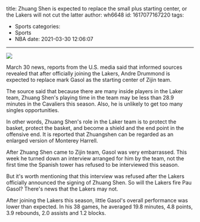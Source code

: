 title: Zhuang Shen is expected to replace the small plus starting center, or the Lakers will not cut the latter
author: wh6648
id: 1617077167220
tags: 
- Sports
categories: 
- Sports
- NBA
date: 2021-03-30 12:06:07
---
![](https://p3.itc.cn/images01/20210330/246636b1d9c441ea99bbbe8b12e807aa.jpeg)


March 30 news, reports from the U.S. media said that informed sources revealed that after officially joining the Lakers, Andre Drummond is expected to replace mark Gasol as the starting center of Zijin team.

The source said that because there are many inside players in the Laker team, Zhuang Shen's playing time in the team may be less than 28.9 minutes in the Cavaliers this season. Also, he is unlikely to get too many singles opportunities.

In other words, Zhuang Shen's role in the Laker team is to protect the basket, protect the basket, and become a shield and the end point in the offensive end. It is reported that Zhuangshen can be regarded as an enlarged version of Monterey Harrell.

After Zhuang Shen came to Zijin team, Gasol was very embarrassed. This week he turned down an interview arranged for him by the team, not the first time the Spanish tower has refused to be interviewed this season.

But it's worth mentioning that this interview was refused after the Lakers officially announced the signing of Zhuang Shen. So will the Lakers fire Pau Gasol? There's news that the Lakers may not.

After joining the Lakers this season, little Gasol's overall performance was lower than expected. In his 38 games, he averaged 19.8 minutes, 4.8 points, 3.9 rebounds, 2.0 assists and 1.2 blocks.

